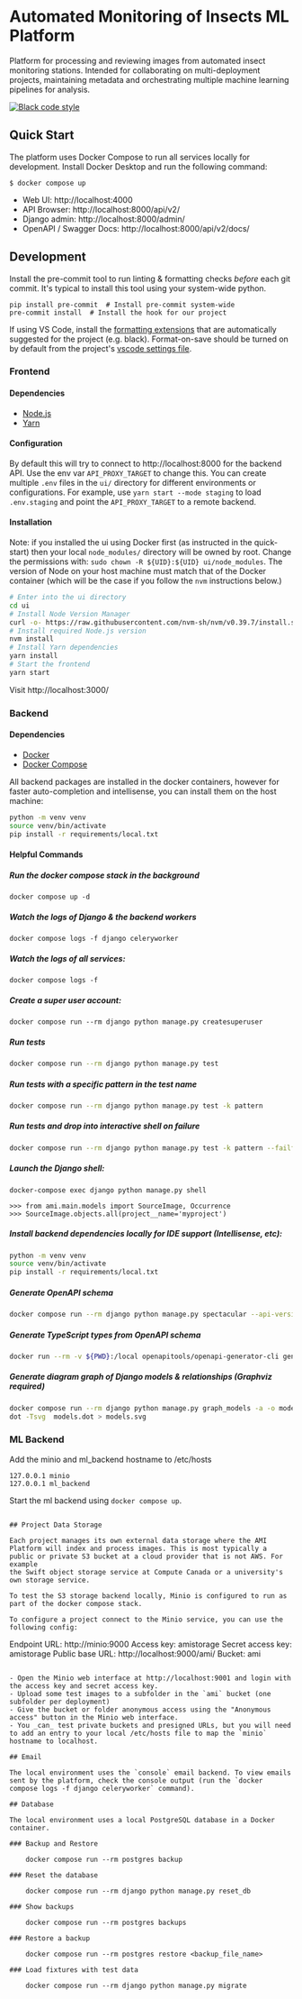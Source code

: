 # Automated Monitoring of Insects ML Platform

Platform for processing and reviewing images from automated insect monitoring stations. Intended for collaborating on multi-deployment projects, maintaining metadata and orchestrating multiple machine learning pipelines for analysis.

[![Black code style](https://img.shields.io/badge/code%20style-black-000000.svg)](https://github.com/ambv/black)

## Quick Start

The platform uses Docker Compose to run all services locally for development. Install Docker Desktop and run the following command:

    $ docker compose up

- Web UI: http://localhost:4000
- API Browser: http://localhost:8000/api/v2/
- Django admin: http://localhost:8000/admin/
- OpenAPI / Swagger Docs: http://localhost:8000/api/v2/docs/

## Development

Install the pre-commit tool to run linting & formatting checks _before_ each git commit. It's typical to install this tool using your system-wide python.

```
pip install pre-commit  # Install pre-commit system-wide
pre-commit install  # Install the hook for our project
```

If using VS Code, install the [formatting extensions](.vscode/extensions.json) that are automatically suggested for the project (e.g. black). Format-on-save should be turned on by default from the project's [vscode settings file](.vscode/settings.json).


### Frontend

#### Dependencies

- [Node.js](https://nodejs.org/en/download/)
- [Yarn](https://yarnpkg.com/getting-started/install)

#### Configuration

By default this will try to connect to http://localhost:8000 for the backend API. Use the env var `API_PROXY_TARGET` to change this. You can create multiple `.env` files in the `ui/` directory for different environments or configurations. For example, use `yarn start --mode staging` to load `.env.staging` and point the `API_PROXY_TARGET` to a remote backend.

#### Installation

Note: if you installed the ui using Docker first (as instructed in the quick-start) then your local `node_modules/` directory will be owned by root. Change the permissions with:
`sudo chown -R ${UID}:${UID} ui/node_modules`. The version of Node on your host machine must match that of the Docker container (which will be the case if you follow the `nvm` instructions below.)

```bash
# Enter into the ui directory
cd ui
# Install Node Version Manager
curl -o- https://raw.githubusercontent.com/nvm-sh/nvm/v0.39.7/install.sh | bash
# Install required Node.js version
nvm install
# Install Yarn dependencies
yarn install
# Start the frontend
yarn start
```

Visit http://localhost:3000/

### Backend

#### Dependencies

- [Docker](https://docs.docker.com/get-docker/)
- [Docker Compose](https://docs.docker.com/compose/install/)

All backend packages are installed in the docker containers, however for faster auto-completion and intellisense, you can install them on the host machine:

```bash
python -m venv venv
source venv/bin/activate
pip install -r requirements/local.txt
```

#### Helpful Commands

##### Run the docker compose stack in the background

    docker compose up -d

##### Watch the logs of Django & the backend workers

    docker compose logs -f django celeryworker

##### Watch the logs of all services:

    docker compose logs -f

#####  Create a super user account:

    docker compose run --rm django python manage.py createsuperuser

##### Run tests

```bash
docker compose run --rm django python manage.py test
```

##### Run tests with a specific pattern in the test name

```bash
docker compose run --rm django python manage.py test -k pattern
```

##### Run tests and drop into interactive shell on failure

```bash
docker compose run --rm django python manage.py test -k pattern --failfast --pdb
```

##### Launch the Django shell:

    docker-compose exec django python manage.py shell

    >>> from ami.main.models import SourceImage, Occurrence
    >>> SourceImage.objects.all(project__name='myproject')

##### Install backend dependencies locally for IDE support (Intellisense, etc):

```bash
python -m venv venv
source venv/bin/activate
pip install -r requirements/local.txt
```

##### Generate OpenAPI schema

```bash
docker compose run --rm django python manage.py spectacular --api-version 'api' --format openapi --file ami-openapi-schema.yaml
```

##### Generate TypeScript types from OpenAPI schema

```bash
docker run --rm -v ${PWD}:/local openapitools/openapi-generator-cli generate -i /local/ami-openapi-schema.yaml -g typescript-axios -o /local/ui/src/api-schema.d.ts
```

##### Generate diagram graph of Django models & relationships (Graphviz required)

```bash
docker compose run --rm django python manage.py graph_models -a -o models.dot --dot
dot -Tsvg  models.dot > models.svg
```

### ML Backend

Add the minio and ml_backend hostname to /etc/hosts
```
127.0.0.1 minio
127.0.0.1 ml_backend
```
Start the ml backend using `docker compose up`.
```

## Project Data Storage

Each project manages its own external data storage where the AMI Platform will index and process images. This is most typically a public or private S3 bucket at a cloud provider that is not AWS. For example
the Swift object storage service at Compute Canada or a university's own storage service.

To test the S3 storage backend locally, Minio is configured to run as part of the docker compose stack.

To configure a project connect to the Minio service, you can use the following config:

```
Endpoint URL: http://minio:9000
Access key: amistorage
Secret access key: amistorage
Public base URL: http://localhost:9000/ami/
Bucket: ami
```

- Open the Minio web interface at http://localhost:9001 and login with the access key and secret access key.
- Upload some test images to a subfolder in the `ami` bucket (one subfolder per deployment)
- Give the bucket or folder anonymous access using the "Anonymous access" button in the Minio web interface.
- You _can_ test private buckets and presigned URLs, but you will need to add an entry to your local /etc/hosts file to map the `minio` hostname to localhost.

## Email

The local environment uses the `console` email backend. To view emails sent by the platform, check the console output (run the `docker compose logs -f django celeryworker` command).

## Database

The local environment uses a local PostgreSQL database in a Docker container.

### Backup and Restore

    docker compose run --rm postgres backup

### Reset the database

    docker compose run --rm django python manage.py reset_db

### Show backups

    docker compose run --rm postgres backups

### Restore a backup

    docker compose run --rm postgres restore <backup_file_name>

### Load fixtures with test data

    docker compose run --rm django python manage.py migrate
